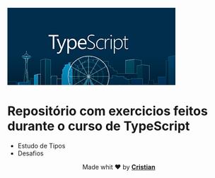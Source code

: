 
![TypeScript Logo](/images/ts-logo.jpg)

# Repositório com exercicios feitos durante o curso de TypeScript

* Estudo de Tipos
* Desafios

<p align="center">Made whit ❤️ by <strong><a href="http://linkedin.com/in/cristian-silva-dev" target="blank" >Cristian</></p></strong>